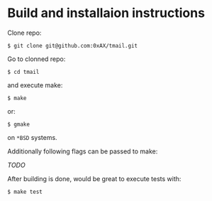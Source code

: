 Build and installaion instructions
==================================

Clone repo:

```
$ git clone git@github.com:0xAX/tmail.git
```

Go to clonned repo:

```
$ cd tmail
```

and execute make:

```
$ make
```

or:

```
$ gmake
```

on `*BSD` systems.

Additionally following flags can be passed to make:

*TODO*

After building is done, would be great to execute tests with:

```
$ make test
```
